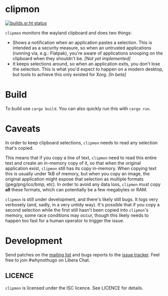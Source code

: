 clipmon
=======

[![builds.sr.ht status](https://builds.sr.ht/~whynothugo/clipmon/commits/.build.yml.svg)](https://builds.sr.ht/~whynothugo/clipmon/commits/.build.yml?)

`clipmon` monitors the wayland clipboard and does two things:

- Shows a notification when an application pastes a selection. This is intended
  as a security measure, so when an untrusted applications (running via, e.g.:
  Flatpak), you're aware of applications snooping on the clipboard when they
  shouldn't be. _[Not yet implemented]_
- It keeps selections around, so when an application exits, you don't lose the
  selection. This is what you'd expect to happen on a modern desktop, but tools
  to achieve this only existed for Xorg. _[In beta]_

# Build

To build use `cargo build`. You can also quickly run this with `cargo run`.

# Caveats

In order to keep clipboard selections, `clipmon` needs to read any selection
that's copied.

This means that if you copy a line of text, `clipmon` need to read this entire
text and create an in-memory copy of it, so that when the original application
exist, `clipmon` still has its copy in-memory. When copying text this is
usually under 1kB of memory, but when you copy an image, the original
application might expose that selection as multiple formats (jpeg/png/ico/bmp,
etc). In order to avoid any data loss, `clipmon` must copy **all** these
formats, which can potentially be a few megabytes or RAM.

`clipmon` is still under development, and there's likely still bugs. It logs
very verbosely (and, sadly, in a very untidy way). It's possible that if you
copy a second selection while the first still hasn't been copied into
`clipmon`'s memory, some race conditions may occur, though this likely needs to
happen too fast for a human operator to trigger the issue.

# Development

Send patches on the [mailing list] and bugs reports to the [issue tracker].
Feel free to join #whynothugo on Libera Chat.

[mailing list]: https://lists.sr.ht/~whynothugo/public-inbox
[issue tracker]: https://todo.sr.ht/~whynothugo/clipmon

LICENCE
-------

`clipmon` is licensed under the ISC licence. See LICENCE for details.
